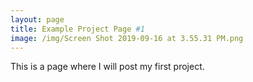 ```yaml
---
layout: page
title: Example Project Page #1
image: /img/Screen Shot 2019-09-16 at 3.55.31 PM.png
---
```



This is a page where I will post my first project.
